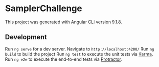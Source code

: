 # SamplerChallenge

This project was generated with [Angular CLI](https://github.com/angular/angular-cli) version 9.1.8.

## Development

Run `ng serve` for a dev server. Navigate to `http://localhost:4200/`
Run `ng build` to build the project
Run `ng test` to execute the unit tests via [Karma](https://karma-runner.github.io).
Run `ng e2e` to execute the end-to-end tests via [Protractor](http://www.protractortest.org/).



